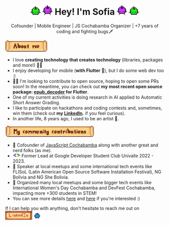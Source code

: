 <h1 align="center">
<img width="32" src="assets/green-junimo.png"/>
<img width="32" src="assets/purple-junimo.png"/>
Hey! I'm Sofia
<img width="32" src="assets/purple-junimo.png"/>
<img width="32" src="assets/green-junimo.png"/>
</h1>

<p align="center">
Cofounder | Mobile Engineer | JS Cochabamba Organizer | +7 years of coding and fighting bugs🗡
</p>

<img height="36" src="assets/about-me.png">

- I love **creating technology that creates technology** (libraries, packages and more!) 🐱‍💻
- I enjoy developing for mobile (**with Flutter** 💙), but I do some web dev too :)
- 👩‍💻 I'm looking to contribute to open source, hoping to open some PRs soon! In the meantime, you can check out **my most recent open source package: [epub_decoder](https://pub.dev/packages/epub_decoder) for Flutter**.
- One of my current activities is doing research in AI applied to Automatic Short Answer Grading.
- I like to participate on hackathons and coding contests and, sometimes, win them (check out **my [LinkedIn](https://www.linkedin.com/in/sofitoro/).** if you feel curious).
- In another life, 8 years ago, I used to be an artist 🎨.

<img height="36" src="assets/my-community-contributions.png">

- 💛 Cofounder of [JavaScript Cochabamba](https://www.instagram.com/js.cochabamba/) along with another great and nerd folks (as me).
- <img width="24" src="assets/gdsc_logo.png"> Former Lead at Google Developer Student Club Univalle 2022 - 2023.
- 🎤 Speaker at local meetups and some international tech events like FLISoL (Latin American Open Source Software Installation Festival), NG Bolivia and NG She Bolivia.
- 📌 Organized many local meetups and some bigger tech events like International Women's Day Cochabamba and DevFest Cochabamba, impacting more +300 students in STEM!
- You can see more details [here](community/events/README.md) and [here](community/talks/README.md) if you're interested :)

If I can help you with anything, don't hesitate to reach me out on <a href="https://www.linkedin.com/in/sofitoro/"><img src="assets/linkedin.png" height="28"/></a> <img width="24" src="assets/blue-junimo.png"/>
